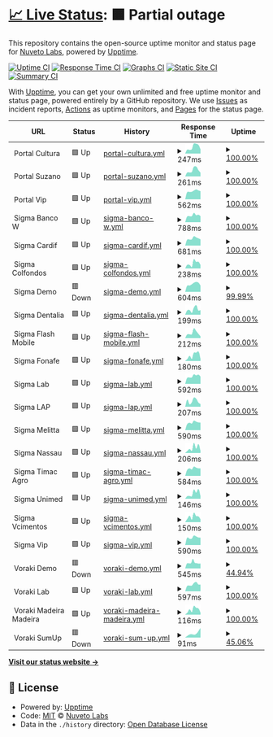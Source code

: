 # [📈 Live Status](https://status.nuvetoapps.com.br): <!--live status--> **🟧 Partial outage**

This repository contains the open-source uptime monitor and status page for [Nuveto Labs](https://status.nuvetoapps.com.br), powered by [Upptime](https://github.com/upptime/upptime).

[![Uptime CI](https://github.com/Nuveto-Labs/upptime/workflows/Uptime%20CI/badge.svg)](https://github.com/Nuveto-Labs/upptime/actions?query=workflow%3A%22Uptime+CI%22)
[![Response Time CI](https://github.com/Nuveto-Labs/upptime/workflows/Response%20Time%20CI/badge.svg)](https://github.com/Nuveto-Labs/upptime/actions?query=workflow%3A%22Response+Time+CI%22)
[![Graphs CI](https://github.com/Nuveto-Labs/upptime/workflows/Graphs%20CI/badge.svg)](https://github.com/Nuveto-Labs/upptime/actions?query=workflow%3A%22Graphs+CI%22)
[![Static Site CI](https://github.com/Nuveto-Labs/upptime/workflows/Static%20Site%20CI/badge.svg)](https://github.com/Nuveto-Labs/upptime/actions?query=workflow%3A%22Static+Site+CI%22)
[![Summary CI](https://github.com/Nuveto-Labs/upptime/workflows/Summary%20CI/badge.svg)](https://github.com/Nuveto-Labs/upptime/actions?query=workflow%3A%22Summary+CI%22)

With [Upptime](https://upptime.js.org), you can get your own unlimited and free uptime monitor and status page, powered entirely by a GitHub repository. We use [Issues](https://github.com/Nuveto-Labs/upptime/issues) as incident reports, [Actions](https://github.com/Nuveto-Labs/upptime/actions) as uptime monitors, and [Pages](https://status.nuvetoapps.com.br) for the status page.

<!--start: status pages-->
<!-- This summary is generated by Upptime (https://github.com/upptime/upptime) -->
<!-- Do not edit this manually, your changes will be overwritten -->
<!-- prettier-ignore -->
| URL | Status | History | Response Time | Uptime |
| --- | ------ | ------- | ------------- | ------ |
| <img alt="" src="https://icons.duckduckgo.com/ip3/null.ico" height="13"> Portal Cultura | 🟩 Up | [portal-cultura.yml](https://github.com/Nuveto-Labs/uptime/commits/HEAD/history/portal-cultura.yml) | <details><summary><img alt="Response time graph" src="./graphs/portal-cultura/response-time-week.png" height="20"> 247ms</summary><br><a href="https://status.nuvetoapps.com.br/history/portal-cultura"><img alt="Response time 199" src="https://img.shields.io/endpoint?url=https%3A%2F%2Fraw.githubusercontent.com%2FNuveto-Labs%2Fuptime%2FHEAD%2Fapi%2Fportal-cultura%2Fresponse-time.json"></a><br><a href="https://status.nuvetoapps.com.br/history/portal-cultura"><img alt="24-hour response time 158" src="https://img.shields.io/endpoint?url=https%3A%2F%2Fraw.githubusercontent.com%2FNuveto-Labs%2Fuptime%2FHEAD%2Fapi%2Fportal-cultura%2Fresponse-time-day.json"></a><br><a href="https://status.nuvetoapps.com.br/history/portal-cultura"><img alt="7-day response time 247" src="https://img.shields.io/endpoint?url=https%3A%2F%2Fraw.githubusercontent.com%2FNuveto-Labs%2Fuptime%2FHEAD%2Fapi%2Fportal-cultura%2Fresponse-time-week.json"></a><br><a href="https://status.nuvetoapps.com.br/history/portal-cultura"><img alt="30-day response time 199" src="https://img.shields.io/endpoint?url=https%3A%2F%2Fraw.githubusercontent.com%2FNuveto-Labs%2Fuptime%2FHEAD%2Fapi%2Fportal-cultura%2Fresponse-time-month.json"></a><br><a href="https://status.nuvetoapps.com.br/history/portal-cultura"><img alt="1-year response time 199" src="https://img.shields.io/endpoint?url=https%3A%2F%2Fraw.githubusercontent.com%2FNuveto-Labs%2Fuptime%2FHEAD%2Fapi%2Fportal-cultura%2Fresponse-time-year.json"></a></details> | <details><summary><a href="https://status.nuvetoapps.com.br/history/portal-cultura">100.00%</a></summary><a href="https://status.nuvetoapps.com.br/history/portal-cultura"><img alt="All-time uptime 100.00%" src="https://img.shields.io/endpoint?url=https%3A%2F%2Fraw.githubusercontent.com%2FNuveto-Labs%2Fuptime%2FHEAD%2Fapi%2Fportal-cultura%2Fuptime.json"></a><br><a href="https://status.nuvetoapps.com.br/history/portal-cultura"><img alt="24-hour uptime 100.00%" src="https://img.shields.io/endpoint?url=https%3A%2F%2Fraw.githubusercontent.com%2FNuveto-Labs%2Fuptime%2FHEAD%2Fapi%2Fportal-cultura%2Fuptime-day.json"></a><br><a href="https://status.nuvetoapps.com.br/history/portal-cultura"><img alt="7-day uptime 100.00%" src="https://img.shields.io/endpoint?url=https%3A%2F%2Fraw.githubusercontent.com%2FNuveto-Labs%2Fuptime%2FHEAD%2Fapi%2Fportal-cultura%2Fuptime-week.json"></a><br><a href="https://status.nuvetoapps.com.br/history/portal-cultura"><img alt="30-day uptime 100.00%" src="https://img.shields.io/endpoint?url=https%3A%2F%2Fraw.githubusercontent.com%2FNuveto-Labs%2Fuptime%2FHEAD%2Fapi%2Fportal-cultura%2Fuptime-month.json"></a><br><a href="https://status.nuvetoapps.com.br/history/portal-cultura"><img alt="1-year uptime 100.00%" src="https://img.shields.io/endpoint?url=https%3A%2F%2Fraw.githubusercontent.com%2FNuveto-Labs%2Fuptime%2FHEAD%2Fapi%2Fportal-cultura%2Fuptime-year.json"></a></details>
| <img alt="" src="https://icons.duckduckgo.com/ip3/null.ico" height="13"> Portal Suzano | 🟩 Up | [portal-suzano.yml](https://github.com/Nuveto-Labs/uptime/commits/HEAD/history/portal-suzano.yml) | <details><summary><img alt="Response time graph" src="./graphs/portal-suzano/response-time-week.png" height="20"> 261ms</summary><br><a href="https://status.nuvetoapps.com.br/history/portal-suzano"><img alt="Response time 237" src="https://img.shields.io/endpoint?url=https%3A%2F%2Fraw.githubusercontent.com%2FNuveto-Labs%2Fuptime%2FHEAD%2Fapi%2Fportal-suzano%2Fresponse-time.json"></a><br><a href="https://status.nuvetoapps.com.br/history/portal-suzano"><img alt="24-hour response time 160" src="https://img.shields.io/endpoint?url=https%3A%2F%2Fraw.githubusercontent.com%2FNuveto-Labs%2Fuptime%2FHEAD%2Fapi%2Fportal-suzano%2Fresponse-time-day.json"></a><br><a href="https://status.nuvetoapps.com.br/history/portal-suzano"><img alt="7-day response time 261" src="https://img.shields.io/endpoint?url=https%3A%2F%2Fraw.githubusercontent.com%2FNuveto-Labs%2Fuptime%2FHEAD%2Fapi%2Fportal-suzano%2Fresponse-time-week.json"></a><br><a href="https://status.nuvetoapps.com.br/history/portal-suzano"><img alt="30-day response time 237" src="https://img.shields.io/endpoint?url=https%3A%2F%2Fraw.githubusercontent.com%2FNuveto-Labs%2Fuptime%2FHEAD%2Fapi%2Fportal-suzano%2Fresponse-time-month.json"></a><br><a href="https://status.nuvetoapps.com.br/history/portal-suzano"><img alt="1-year response time 237" src="https://img.shields.io/endpoint?url=https%3A%2F%2Fraw.githubusercontent.com%2FNuveto-Labs%2Fuptime%2FHEAD%2Fapi%2Fportal-suzano%2Fresponse-time-year.json"></a></details> | <details><summary><a href="https://status.nuvetoapps.com.br/history/portal-suzano">100.00%</a></summary><a href="https://status.nuvetoapps.com.br/history/portal-suzano"><img alt="All-time uptime 100.00%" src="https://img.shields.io/endpoint?url=https%3A%2F%2Fraw.githubusercontent.com%2FNuveto-Labs%2Fuptime%2FHEAD%2Fapi%2Fportal-suzano%2Fuptime.json"></a><br><a href="https://status.nuvetoapps.com.br/history/portal-suzano"><img alt="24-hour uptime 100.00%" src="https://img.shields.io/endpoint?url=https%3A%2F%2Fraw.githubusercontent.com%2FNuveto-Labs%2Fuptime%2FHEAD%2Fapi%2Fportal-suzano%2Fuptime-day.json"></a><br><a href="https://status.nuvetoapps.com.br/history/portal-suzano"><img alt="7-day uptime 100.00%" src="https://img.shields.io/endpoint?url=https%3A%2F%2Fraw.githubusercontent.com%2FNuveto-Labs%2Fuptime%2FHEAD%2Fapi%2Fportal-suzano%2Fuptime-week.json"></a><br><a href="https://status.nuvetoapps.com.br/history/portal-suzano"><img alt="30-day uptime 100.00%" src="https://img.shields.io/endpoint?url=https%3A%2F%2Fraw.githubusercontent.com%2FNuveto-Labs%2Fuptime%2FHEAD%2Fapi%2Fportal-suzano%2Fuptime-month.json"></a><br><a href="https://status.nuvetoapps.com.br/history/portal-suzano"><img alt="1-year uptime 100.00%" src="https://img.shields.io/endpoint?url=https%3A%2F%2Fraw.githubusercontent.com%2FNuveto-Labs%2Fuptime%2FHEAD%2Fapi%2Fportal-suzano%2Fuptime-year.json"></a></details>
| <img alt="" src="https://icons.duckduckgo.com/ip3/null.ico" height="13"> Portal Vip | 🟩 Up | [portal-vip.yml](https://github.com/Nuveto-Labs/uptime/commits/HEAD/history/portal-vip.yml) | <details><summary><img alt="Response time graph" src="./graphs/portal-vip/response-time-week.png" height="20"> 562ms</summary><br><a href="https://status.nuvetoapps.com.br/history/portal-vip"><img alt="Response time 544" src="https://img.shields.io/endpoint?url=https%3A%2F%2Fraw.githubusercontent.com%2FNuveto-Labs%2Fuptime%2FHEAD%2Fapi%2Fportal-vip%2Fresponse-time.json"></a><br><a href="https://status.nuvetoapps.com.br/history/portal-vip"><img alt="24-hour response time 551" src="https://img.shields.io/endpoint?url=https%3A%2F%2Fraw.githubusercontent.com%2FNuveto-Labs%2Fuptime%2FHEAD%2Fapi%2Fportal-vip%2Fresponse-time-day.json"></a><br><a href="https://status.nuvetoapps.com.br/history/portal-vip"><img alt="7-day response time 562" src="https://img.shields.io/endpoint?url=https%3A%2F%2Fraw.githubusercontent.com%2FNuveto-Labs%2Fuptime%2FHEAD%2Fapi%2Fportal-vip%2Fresponse-time-week.json"></a><br><a href="https://status.nuvetoapps.com.br/history/portal-vip"><img alt="30-day response time 544" src="https://img.shields.io/endpoint?url=https%3A%2F%2Fraw.githubusercontent.com%2FNuveto-Labs%2Fuptime%2FHEAD%2Fapi%2Fportal-vip%2Fresponse-time-month.json"></a><br><a href="https://status.nuvetoapps.com.br/history/portal-vip"><img alt="1-year response time 544" src="https://img.shields.io/endpoint?url=https%3A%2F%2Fraw.githubusercontent.com%2FNuveto-Labs%2Fuptime%2FHEAD%2Fapi%2Fportal-vip%2Fresponse-time-year.json"></a></details> | <details><summary><a href="https://status.nuvetoapps.com.br/history/portal-vip">100.00%</a></summary><a href="https://status.nuvetoapps.com.br/history/portal-vip"><img alt="All-time uptime 100.00%" src="https://img.shields.io/endpoint?url=https%3A%2F%2Fraw.githubusercontent.com%2FNuveto-Labs%2Fuptime%2FHEAD%2Fapi%2Fportal-vip%2Fuptime.json"></a><br><a href="https://status.nuvetoapps.com.br/history/portal-vip"><img alt="24-hour uptime 100.00%" src="https://img.shields.io/endpoint?url=https%3A%2F%2Fraw.githubusercontent.com%2FNuveto-Labs%2Fuptime%2FHEAD%2Fapi%2Fportal-vip%2Fuptime-day.json"></a><br><a href="https://status.nuvetoapps.com.br/history/portal-vip"><img alt="7-day uptime 100.00%" src="https://img.shields.io/endpoint?url=https%3A%2F%2Fraw.githubusercontent.com%2FNuveto-Labs%2Fuptime%2FHEAD%2Fapi%2Fportal-vip%2Fuptime-week.json"></a><br><a href="https://status.nuvetoapps.com.br/history/portal-vip"><img alt="30-day uptime 100.00%" src="https://img.shields.io/endpoint?url=https%3A%2F%2Fraw.githubusercontent.com%2FNuveto-Labs%2Fuptime%2FHEAD%2Fapi%2Fportal-vip%2Fuptime-month.json"></a><br><a href="https://status.nuvetoapps.com.br/history/portal-vip"><img alt="1-year uptime 100.00%" src="https://img.shields.io/endpoint?url=https%3A%2F%2Fraw.githubusercontent.com%2FNuveto-Labs%2Fuptime%2FHEAD%2Fapi%2Fportal-vip%2Fuptime-year.json"></a></details>
| <img alt="" src="https://icons.duckduckgo.com/ip3/null.ico" height="13"> Sigma Banco W | 🟩 Up | [sigma-banco-w.yml](https://github.com/Nuveto-Labs/uptime/commits/HEAD/history/sigma-banco-w.yml) | <details><summary><img alt="Response time graph" src="./graphs/sigma-banco-w/response-time-week.png" height="20"> 788ms</summary><br><a href="https://status.nuvetoapps.com.br/history/sigma-banco-w"><img alt="Response time 743" src="https://img.shields.io/endpoint?url=https%3A%2F%2Fraw.githubusercontent.com%2FNuveto-Labs%2Fuptime%2FHEAD%2Fapi%2Fsigma-banco-w%2Fresponse-time.json"></a><br><a href="https://status.nuvetoapps.com.br/history/sigma-banco-w"><img alt="24-hour response time 693" src="https://img.shields.io/endpoint?url=https%3A%2F%2Fraw.githubusercontent.com%2FNuveto-Labs%2Fuptime%2FHEAD%2Fapi%2Fsigma-banco-w%2Fresponse-time-day.json"></a><br><a href="https://status.nuvetoapps.com.br/history/sigma-banco-w"><img alt="7-day response time 788" src="https://img.shields.io/endpoint?url=https%3A%2F%2Fraw.githubusercontent.com%2FNuveto-Labs%2Fuptime%2FHEAD%2Fapi%2Fsigma-banco-w%2Fresponse-time-week.json"></a><br><a href="https://status.nuvetoapps.com.br/history/sigma-banco-w"><img alt="30-day response time 743" src="https://img.shields.io/endpoint?url=https%3A%2F%2Fraw.githubusercontent.com%2FNuveto-Labs%2Fuptime%2FHEAD%2Fapi%2Fsigma-banco-w%2Fresponse-time-month.json"></a><br><a href="https://status.nuvetoapps.com.br/history/sigma-banco-w"><img alt="1-year response time 743" src="https://img.shields.io/endpoint?url=https%3A%2F%2Fraw.githubusercontent.com%2FNuveto-Labs%2Fuptime%2FHEAD%2Fapi%2Fsigma-banco-w%2Fresponse-time-year.json"></a></details> | <details><summary><a href="https://status.nuvetoapps.com.br/history/sigma-banco-w">100.00%</a></summary><a href="https://status.nuvetoapps.com.br/history/sigma-banco-w"><img alt="All-time uptime 100.00%" src="https://img.shields.io/endpoint?url=https%3A%2F%2Fraw.githubusercontent.com%2FNuveto-Labs%2Fuptime%2FHEAD%2Fapi%2Fsigma-banco-w%2Fuptime.json"></a><br><a href="https://status.nuvetoapps.com.br/history/sigma-banco-w"><img alt="24-hour uptime 100.00%" src="https://img.shields.io/endpoint?url=https%3A%2F%2Fraw.githubusercontent.com%2FNuveto-Labs%2Fuptime%2FHEAD%2Fapi%2Fsigma-banco-w%2Fuptime-day.json"></a><br><a href="https://status.nuvetoapps.com.br/history/sigma-banco-w"><img alt="7-day uptime 100.00%" src="https://img.shields.io/endpoint?url=https%3A%2F%2Fraw.githubusercontent.com%2FNuveto-Labs%2Fuptime%2FHEAD%2Fapi%2Fsigma-banco-w%2Fuptime-week.json"></a><br><a href="https://status.nuvetoapps.com.br/history/sigma-banco-w"><img alt="30-day uptime 100.00%" src="https://img.shields.io/endpoint?url=https%3A%2F%2Fraw.githubusercontent.com%2FNuveto-Labs%2Fuptime%2FHEAD%2Fapi%2Fsigma-banco-w%2Fuptime-month.json"></a><br><a href="https://status.nuvetoapps.com.br/history/sigma-banco-w"><img alt="1-year uptime 100.00%" src="https://img.shields.io/endpoint?url=https%3A%2F%2Fraw.githubusercontent.com%2FNuveto-Labs%2Fuptime%2FHEAD%2Fapi%2Fsigma-banco-w%2Fuptime-year.json"></a></details>
| <img alt="" src="https://icons.duckduckgo.com/ip3/null.ico" height="13"> Sigma Cardif | 🟩 Up | [sigma-cardif.yml](https://github.com/Nuveto-Labs/uptime/commits/HEAD/history/sigma-cardif.yml) | <details><summary><img alt="Response time graph" src="./graphs/sigma-cardif/response-time-week.png" height="20"> 681ms</summary><br><a href="https://status.nuvetoapps.com.br/history/sigma-cardif"><img alt="Response time 628" src="https://img.shields.io/endpoint?url=https%3A%2F%2Fraw.githubusercontent.com%2FNuveto-Labs%2Fuptime%2FHEAD%2Fapi%2Fsigma-cardif%2Fresponse-time.json"></a><br><a href="https://status.nuvetoapps.com.br/history/sigma-cardif"><img alt="24-hour response time 594" src="https://img.shields.io/endpoint?url=https%3A%2F%2Fraw.githubusercontent.com%2FNuveto-Labs%2Fuptime%2FHEAD%2Fapi%2Fsigma-cardif%2Fresponse-time-day.json"></a><br><a href="https://status.nuvetoapps.com.br/history/sigma-cardif"><img alt="7-day response time 681" src="https://img.shields.io/endpoint?url=https%3A%2F%2Fraw.githubusercontent.com%2FNuveto-Labs%2Fuptime%2FHEAD%2Fapi%2Fsigma-cardif%2Fresponse-time-week.json"></a><br><a href="https://status.nuvetoapps.com.br/history/sigma-cardif"><img alt="30-day response time 628" src="https://img.shields.io/endpoint?url=https%3A%2F%2Fraw.githubusercontent.com%2FNuveto-Labs%2Fuptime%2FHEAD%2Fapi%2Fsigma-cardif%2Fresponse-time-month.json"></a><br><a href="https://status.nuvetoapps.com.br/history/sigma-cardif"><img alt="1-year response time 628" src="https://img.shields.io/endpoint?url=https%3A%2F%2Fraw.githubusercontent.com%2FNuveto-Labs%2Fuptime%2FHEAD%2Fapi%2Fsigma-cardif%2Fresponse-time-year.json"></a></details> | <details><summary><a href="https://status.nuvetoapps.com.br/history/sigma-cardif">100.00%</a></summary><a href="https://status.nuvetoapps.com.br/history/sigma-cardif"><img alt="All-time uptime 100.00%" src="https://img.shields.io/endpoint?url=https%3A%2F%2Fraw.githubusercontent.com%2FNuveto-Labs%2Fuptime%2FHEAD%2Fapi%2Fsigma-cardif%2Fuptime.json"></a><br><a href="https://status.nuvetoapps.com.br/history/sigma-cardif"><img alt="24-hour uptime 100.00%" src="https://img.shields.io/endpoint?url=https%3A%2F%2Fraw.githubusercontent.com%2FNuveto-Labs%2Fuptime%2FHEAD%2Fapi%2Fsigma-cardif%2Fuptime-day.json"></a><br><a href="https://status.nuvetoapps.com.br/history/sigma-cardif"><img alt="7-day uptime 100.00%" src="https://img.shields.io/endpoint?url=https%3A%2F%2Fraw.githubusercontent.com%2FNuveto-Labs%2Fuptime%2FHEAD%2Fapi%2Fsigma-cardif%2Fuptime-week.json"></a><br><a href="https://status.nuvetoapps.com.br/history/sigma-cardif"><img alt="30-day uptime 100.00%" src="https://img.shields.io/endpoint?url=https%3A%2F%2Fraw.githubusercontent.com%2FNuveto-Labs%2Fuptime%2FHEAD%2Fapi%2Fsigma-cardif%2Fuptime-month.json"></a><br><a href="https://status.nuvetoapps.com.br/history/sigma-cardif"><img alt="1-year uptime 100.00%" src="https://img.shields.io/endpoint?url=https%3A%2F%2Fraw.githubusercontent.com%2FNuveto-Labs%2Fuptime%2FHEAD%2Fapi%2Fsigma-cardif%2Fuptime-year.json"></a></details>
| <img alt="" src="https://icons.duckduckgo.com/ip3/null.ico" height="13"> Sigma Colfondos | 🟩 Up | [sigma-colfondos.yml](https://github.com/Nuveto-Labs/uptime/commits/HEAD/history/sigma-colfondos.yml) | <details><summary><img alt="Response time graph" src="./graphs/sigma-colfondos/response-time-week.png" height="20"> 238ms</summary><br><a href="https://status.nuvetoapps.com.br/history/sigma-colfondos"><img alt="Response time 214" src="https://img.shields.io/endpoint?url=https%3A%2F%2Fraw.githubusercontent.com%2FNuveto-Labs%2Fuptime%2FHEAD%2Fapi%2Fsigma-colfondos%2Fresponse-time.json"></a><br><a href="https://status.nuvetoapps.com.br/history/sigma-colfondos"><img alt="24-hour response time 167" src="https://img.shields.io/endpoint?url=https%3A%2F%2Fraw.githubusercontent.com%2FNuveto-Labs%2Fuptime%2FHEAD%2Fapi%2Fsigma-colfondos%2Fresponse-time-day.json"></a><br><a href="https://status.nuvetoapps.com.br/history/sigma-colfondos"><img alt="7-day response time 238" src="https://img.shields.io/endpoint?url=https%3A%2F%2Fraw.githubusercontent.com%2FNuveto-Labs%2Fuptime%2FHEAD%2Fapi%2Fsigma-colfondos%2Fresponse-time-week.json"></a><br><a href="https://status.nuvetoapps.com.br/history/sigma-colfondos"><img alt="30-day response time 214" src="https://img.shields.io/endpoint?url=https%3A%2F%2Fraw.githubusercontent.com%2FNuveto-Labs%2Fuptime%2FHEAD%2Fapi%2Fsigma-colfondos%2Fresponse-time-month.json"></a><br><a href="https://status.nuvetoapps.com.br/history/sigma-colfondos"><img alt="1-year response time 214" src="https://img.shields.io/endpoint?url=https%3A%2F%2Fraw.githubusercontent.com%2FNuveto-Labs%2Fuptime%2FHEAD%2Fapi%2Fsigma-colfondos%2Fresponse-time-year.json"></a></details> | <details><summary><a href="https://status.nuvetoapps.com.br/history/sigma-colfondos">100.00%</a></summary><a href="https://status.nuvetoapps.com.br/history/sigma-colfondos"><img alt="All-time uptime 100.00%" src="https://img.shields.io/endpoint?url=https%3A%2F%2Fraw.githubusercontent.com%2FNuveto-Labs%2Fuptime%2FHEAD%2Fapi%2Fsigma-colfondos%2Fuptime.json"></a><br><a href="https://status.nuvetoapps.com.br/history/sigma-colfondos"><img alt="24-hour uptime 100.00%" src="https://img.shields.io/endpoint?url=https%3A%2F%2Fraw.githubusercontent.com%2FNuveto-Labs%2Fuptime%2FHEAD%2Fapi%2Fsigma-colfondos%2Fuptime-day.json"></a><br><a href="https://status.nuvetoapps.com.br/history/sigma-colfondos"><img alt="7-day uptime 100.00%" src="https://img.shields.io/endpoint?url=https%3A%2F%2Fraw.githubusercontent.com%2FNuveto-Labs%2Fuptime%2FHEAD%2Fapi%2Fsigma-colfondos%2Fuptime-week.json"></a><br><a href="https://status.nuvetoapps.com.br/history/sigma-colfondos"><img alt="30-day uptime 100.00%" src="https://img.shields.io/endpoint?url=https%3A%2F%2Fraw.githubusercontent.com%2FNuveto-Labs%2Fuptime%2FHEAD%2Fapi%2Fsigma-colfondos%2Fuptime-month.json"></a><br><a href="https://status.nuvetoapps.com.br/history/sigma-colfondos"><img alt="1-year uptime 100.00%" src="https://img.shields.io/endpoint?url=https%3A%2F%2Fraw.githubusercontent.com%2FNuveto-Labs%2Fuptime%2FHEAD%2Fapi%2Fsigma-colfondos%2Fuptime-year.json"></a></details>
| <img alt="" src="https://icons.duckduckgo.com/ip3/null.ico" height="13"> Sigma Demo | 🟥 Down | [sigma-demo.yml](https://github.com/Nuveto-Labs/uptime/commits/HEAD/history/sigma-demo.yml) | <details><summary><img alt="Response time graph" src="./graphs/sigma-demo/response-time-week.png" height="20"> 604ms</summary><br><a href="https://status.nuvetoapps.com.br/history/sigma-demo"><img alt="Response time 643" src="https://img.shields.io/endpoint?url=https%3A%2F%2Fraw.githubusercontent.com%2FNuveto-Labs%2Fuptime%2FHEAD%2Fapi%2Fsigma-demo%2Fresponse-time.json"></a><br><a href="https://status.nuvetoapps.com.br/history/sigma-demo"><img alt="24-hour response time 482" src="https://img.shields.io/endpoint?url=https%3A%2F%2Fraw.githubusercontent.com%2FNuveto-Labs%2Fuptime%2FHEAD%2Fapi%2Fsigma-demo%2Fresponse-time-day.json"></a><br><a href="https://status.nuvetoapps.com.br/history/sigma-demo"><img alt="7-day response time 604" src="https://img.shields.io/endpoint?url=https%3A%2F%2Fraw.githubusercontent.com%2FNuveto-Labs%2Fuptime%2FHEAD%2Fapi%2Fsigma-demo%2Fresponse-time-week.json"></a><br><a href="https://status.nuvetoapps.com.br/history/sigma-demo"><img alt="30-day response time 643" src="https://img.shields.io/endpoint?url=https%3A%2F%2Fraw.githubusercontent.com%2FNuveto-Labs%2Fuptime%2FHEAD%2Fapi%2Fsigma-demo%2Fresponse-time-month.json"></a><br><a href="https://status.nuvetoapps.com.br/history/sigma-demo"><img alt="1-year response time 643" src="https://img.shields.io/endpoint?url=https%3A%2F%2Fraw.githubusercontent.com%2FNuveto-Labs%2Fuptime%2FHEAD%2Fapi%2Fsigma-demo%2Fresponse-time-year.json"></a></details> | <details><summary><a href="https://status.nuvetoapps.com.br/history/sigma-demo">99.99%</a></summary><a href="https://status.nuvetoapps.com.br/history/sigma-demo"><img alt="All-time uptime 100.00%" src="https://img.shields.io/endpoint?url=https%3A%2F%2Fraw.githubusercontent.com%2FNuveto-Labs%2Fuptime%2FHEAD%2Fapi%2Fsigma-demo%2Fuptime.json"></a><br><a href="https://status.nuvetoapps.com.br/history/sigma-demo"><img alt="24-hour uptime 99.92%" src="https://img.shields.io/endpoint?url=https%3A%2F%2Fraw.githubusercontent.com%2FNuveto-Labs%2Fuptime%2FHEAD%2Fapi%2Fsigma-demo%2Fuptime-day.json"></a><br><a href="https://status.nuvetoapps.com.br/history/sigma-demo"><img alt="7-day uptime 99.99%" src="https://img.shields.io/endpoint?url=https%3A%2F%2Fraw.githubusercontent.com%2FNuveto-Labs%2Fuptime%2FHEAD%2Fapi%2Fsigma-demo%2Fuptime-week.json"></a><br><a href="https://status.nuvetoapps.com.br/history/sigma-demo"><img alt="30-day uptime 100.00%" src="https://img.shields.io/endpoint?url=https%3A%2F%2Fraw.githubusercontent.com%2FNuveto-Labs%2Fuptime%2FHEAD%2Fapi%2Fsigma-demo%2Fuptime-month.json"></a><br><a href="https://status.nuvetoapps.com.br/history/sigma-demo"><img alt="1-year uptime 100.00%" src="https://img.shields.io/endpoint?url=https%3A%2F%2Fraw.githubusercontent.com%2FNuveto-Labs%2Fuptime%2FHEAD%2Fapi%2Fsigma-demo%2Fuptime-year.json"></a></details>
| <img alt="" src="https://icons.duckduckgo.com/ip3/null.ico" height="13"> Sigma Dentalia | 🟩 Up | [sigma-dentalia.yml](https://github.com/Nuveto-Labs/uptime/commits/HEAD/history/sigma-dentalia.yml) | <details><summary><img alt="Response time graph" src="./graphs/sigma-dentalia/response-time-week.png" height="20"> 199ms</summary><br><a href="https://status.nuvetoapps.com.br/history/sigma-dentalia"><img alt="Response time 184" src="https://img.shields.io/endpoint?url=https%3A%2F%2Fraw.githubusercontent.com%2FNuveto-Labs%2Fuptime%2FHEAD%2Fapi%2Fsigma-dentalia%2Fresponse-time.json"></a><br><a href="https://status.nuvetoapps.com.br/history/sigma-dentalia"><img alt="24-hour response time 174" src="https://img.shields.io/endpoint?url=https%3A%2F%2Fraw.githubusercontent.com%2FNuveto-Labs%2Fuptime%2FHEAD%2Fapi%2Fsigma-dentalia%2Fresponse-time-day.json"></a><br><a href="https://status.nuvetoapps.com.br/history/sigma-dentalia"><img alt="7-day response time 199" src="https://img.shields.io/endpoint?url=https%3A%2F%2Fraw.githubusercontent.com%2FNuveto-Labs%2Fuptime%2FHEAD%2Fapi%2Fsigma-dentalia%2Fresponse-time-week.json"></a><br><a href="https://status.nuvetoapps.com.br/history/sigma-dentalia"><img alt="30-day response time 184" src="https://img.shields.io/endpoint?url=https%3A%2F%2Fraw.githubusercontent.com%2FNuveto-Labs%2Fuptime%2FHEAD%2Fapi%2Fsigma-dentalia%2Fresponse-time-month.json"></a><br><a href="https://status.nuvetoapps.com.br/history/sigma-dentalia"><img alt="1-year response time 184" src="https://img.shields.io/endpoint?url=https%3A%2F%2Fraw.githubusercontent.com%2FNuveto-Labs%2Fuptime%2FHEAD%2Fapi%2Fsigma-dentalia%2Fresponse-time-year.json"></a></details> | <details><summary><a href="https://status.nuvetoapps.com.br/history/sigma-dentalia">100.00%</a></summary><a href="https://status.nuvetoapps.com.br/history/sigma-dentalia"><img alt="All-time uptime 100.00%" src="https://img.shields.io/endpoint?url=https%3A%2F%2Fraw.githubusercontent.com%2FNuveto-Labs%2Fuptime%2FHEAD%2Fapi%2Fsigma-dentalia%2Fuptime.json"></a><br><a href="https://status.nuvetoapps.com.br/history/sigma-dentalia"><img alt="24-hour uptime 100.00%" src="https://img.shields.io/endpoint?url=https%3A%2F%2Fraw.githubusercontent.com%2FNuveto-Labs%2Fuptime%2FHEAD%2Fapi%2Fsigma-dentalia%2Fuptime-day.json"></a><br><a href="https://status.nuvetoapps.com.br/history/sigma-dentalia"><img alt="7-day uptime 100.00%" src="https://img.shields.io/endpoint?url=https%3A%2F%2Fraw.githubusercontent.com%2FNuveto-Labs%2Fuptime%2FHEAD%2Fapi%2Fsigma-dentalia%2Fuptime-week.json"></a><br><a href="https://status.nuvetoapps.com.br/history/sigma-dentalia"><img alt="30-day uptime 100.00%" src="https://img.shields.io/endpoint?url=https%3A%2F%2Fraw.githubusercontent.com%2FNuveto-Labs%2Fuptime%2FHEAD%2Fapi%2Fsigma-dentalia%2Fuptime-month.json"></a><br><a href="https://status.nuvetoapps.com.br/history/sigma-dentalia"><img alt="1-year uptime 100.00%" src="https://img.shields.io/endpoint?url=https%3A%2F%2Fraw.githubusercontent.com%2FNuveto-Labs%2Fuptime%2FHEAD%2Fapi%2Fsigma-dentalia%2Fuptime-year.json"></a></details>
| <img alt="" src="https://icons.duckduckgo.com/ip3/null.ico" height="13"> Sigma Flash Mobile | 🟩 Up | [sigma-flash-mobile.yml](https://github.com/Nuveto-Labs/uptime/commits/HEAD/history/sigma-flash-mobile.yml) | <details><summary><img alt="Response time graph" src="./graphs/sigma-flash-mobile/response-time-week.png" height="20"> 212ms</summary><br><a href="https://status.nuvetoapps.com.br/history/sigma-flash-mobile"><img alt="Response time 158" src="https://img.shields.io/endpoint?url=https%3A%2F%2Fraw.githubusercontent.com%2FNuveto-Labs%2Fuptime%2FHEAD%2Fapi%2Fsigma-flash-mobile%2Fresponse-time.json"></a><br><a href="https://status.nuvetoapps.com.br/history/sigma-flash-mobile"><img alt="24-hour response time 73" src="https://img.shields.io/endpoint?url=https%3A%2F%2Fraw.githubusercontent.com%2FNuveto-Labs%2Fuptime%2FHEAD%2Fapi%2Fsigma-flash-mobile%2Fresponse-time-day.json"></a><br><a href="https://status.nuvetoapps.com.br/history/sigma-flash-mobile"><img alt="7-day response time 212" src="https://img.shields.io/endpoint?url=https%3A%2F%2Fraw.githubusercontent.com%2FNuveto-Labs%2Fuptime%2FHEAD%2Fapi%2Fsigma-flash-mobile%2Fresponse-time-week.json"></a><br><a href="https://status.nuvetoapps.com.br/history/sigma-flash-mobile"><img alt="30-day response time 158" src="https://img.shields.io/endpoint?url=https%3A%2F%2Fraw.githubusercontent.com%2FNuveto-Labs%2Fuptime%2FHEAD%2Fapi%2Fsigma-flash-mobile%2Fresponse-time-month.json"></a><br><a href="https://status.nuvetoapps.com.br/history/sigma-flash-mobile"><img alt="1-year response time 158" src="https://img.shields.io/endpoint?url=https%3A%2F%2Fraw.githubusercontent.com%2FNuveto-Labs%2Fuptime%2FHEAD%2Fapi%2Fsigma-flash-mobile%2Fresponse-time-year.json"></a></details> | <details><summary><a href="https://status.nuvetoapps.com.br/history/sigma-flash-mobile">100.00%</a></summary><a href="https://status.nuvetoapps.com.br/history/sigma-flash-mobile"><img alt="All-time uptime 100.00%" src="https://img.shields.io/endpoint?url=https%3A%2F%2Fraw.githubusercontent.com%2FNuveto-Labs%2Fuptime%2FHEAD%2Fapi%2Fsigma-flash-mobile%2Fuptime.json"></a><br><a href="https://status.nuvetoapps.com.br/history/sigma-flash-mobile"><img alt="24-hour uptime 100.00%" src="https://img.shields.io/endpoint?url=https%3A%2F%2Fraw.githubusercontent.com%2FNuveto-Labs%2Fuptime%2FHEAD%2Fapi%2Fsigma-flash-mobile%2Fuptime-day.json"></a><br><a href="https://status.nuvetoapps.com.br/history/sigma-flash-mobile"><img alt="7-day uptime 100.00%" src="https://img.shields.io/endpoint?url=https%3A%2F%2Fraw.githubusercontent.com%2FNuveto-Labs%2Fuptime%2FHEAD%2Fapi%2Fsigma-flash-mobile%2Fuptime-week.json"></a><br><a href="https://status.nuvetoapps.com.br/history/sigma-flash-mobile"><img alt="30-day uptime 100.00%" src="https://img.shields.io/endpoint?url=https%3A%2F%2Fraw.githubusercontent.com%2FNuveto-Labs%2Fuptime%2FHEAD%2Fapi%2Fsigma-flash-mobile%2Fuptime-month.json"></a><br><a href="https://status.nuvetoapps.com.br/history/sigma-flash-mobile"><img alt="1-year uptime 100.00%" src="https://img.shields.io/endpoint?url=https%3A%2F%2Fraw.githubusercontent.com%2FNuveto-Labs%2Fuptime%2FHEAD%2Fapi%2Fsigma-flash-mobile%2Fuptime-year.json"></a></details>
| <img alt="" src="https://icons.duckduckgo.com/ip3/null.ico" height="13"> Sigma Fonafe | 🟩 Up | [sigma-fonafe.yml](https://github.com/Nuveto-Labs/uptime/commits/HEAD/history/sigma-fonafe.yml) | <details><summary><img alt="Response time graph" src="./graphs/sigma-fonafe/response-time-week.png" height="20"> 180ms</summary><br><a href="https://status.nuvetoapps.com.br/history/sigma-fonafe"><img alt="Response time 170" src="https://img.shields.io/endpoint?url=https%3A%2F%2Fraw.githubusercontent.com%2FNuveto-Labs%2Fuptime%2FHEAD%2Fapi%2Fsigma-fonafe%2Fresponse-time.json"></a><br><a href="https://status.nuvetoapps.com.br/history/sigma-fonafe"><img alt="24-hour response time 64" src="https://img.shields.io/endpoint?url=https%3A%2F%2Fraw.githubusercontent.com%2FNuveto-Labs%2Fuptime%2FHEAD%2Fapi%2Fsigma-fonafe%2Fresponse-time-day.json"></a><br><a href="https://status.nuvetoapps.com.br/history/sigma-fonafe"><img alt="7-day response time 180" src="https://img.shields.io/endpoint?url=https%3A%2F%2Fraw.githubusercontent.com%2FNuveto-Labs%2Fuptime%2FHEAD%2Fapi%2Fsigma-fonafe%2Fresponse-time-week.json"></a><br><a href="https://status.nuvetoapps.com.br/history/sigma-fonafe"><img alt="30-day response time 170" src="https://img.shields.io/endpoint?url=https%3A%2F%2Fraw.githubusercontent.com%2FNuveto-Labs%2Fuptime%2FHEAD%2Fapi%2Fsigma-fonafe%2Fresponse-time-month.json"></a><br><a href="https://status.nuvetoapps.com.br/history/sigma-fonafe"><img alt="1-year response time 170" src="https://img.shields.io/endpoint?url=https%3A%2F%2Fraw.githubusercontent.com%2FNuveto-Labs%2Fuptime%2FHEAD%2Fapi%2Fsigma-fonafe%2Fresponse-time-year.json"></a></details> | <details><summary><a href="https://status.nuvetoapps.com.br/history/sigma-fonafe">100.00%</a></summary><a href="https://status.nuvetoapps.com.br/history/sigma-fonafe"><img alt="All-time uptime 100.00%" src="https://img.shields.io/endpoint?url=https%3A%2F%2Fraw.githubusercontent.com%2FNuveto-Labs%2Fuptime%2FHEAD%2Fapi%2Fsigma-fonafe%2Fuptime.json"></a><br><a href="https://status.nuvetoapps.com.br/history/sigma-fonafe"><img alt="24-hour uptime 100.00%" src="https://img.shields.io/endpoint?url=https%3A%2F%2Fraw.githubusercontent.com%2FNuveto-Labs%2Fuptime%2FHEAD%2Fapi%2Fsigma-fonafe%2Fuptime-day.json"></a><br><a href="https://status.nuvetoapps.com.br/history/sigma-fonafe"><img alt="7-day uptime 100.00%" src="https://img.shields.io/endpoint?url=https%3A%2F%2Fraw.githubusercontent.com%2FNuveto-Labs%2Fuptime%2FHEAD%2Fapi%2Fsigma-fonafe%2Fuptime-week.json"></a><br><a href="https://status.nuvetoapps.com.br/history/sigma-fonafe"><img alt="30-day uptime 100.00%" src="https://img.shields.io/endpoint?url=https%3A%2F%2Fraw.githubusercontent.com%2FNuveto-Labs%2Fuptime%2FHEAD%2Fapi%2Fsigma-fonafe%2Fuptime-month.json"></a><br><a href="https://status.nuvetoapps.com.br/history/sigma-fonafe"><img alt="1-year uptime 100.00%" src="https://img.shields.io/endpoint?url=https%3A%2F%2Fraw.githubusercontent.com%2FNuveto-Labs%2Fuptime%2FHEAD%2Fapi%2Fsigma-fonafe%2Fuptime-year.json"></a></details>
| <img alt="" src="https://icons.duckduckgo.com/ip3/null.ico" height="13"> Sigma Lab | 🟩 Up | [sigma-lab.yml](https://github.com/Nuveto-Labs/uptime/commits/HEAD/history/sigma-lab.yml) | <details><summary><img alt="Response time graph" src="./graphs/sigma-lab/response-time-week.png" height="20"> 592ms</summary><br><a href="https://status.nuvetoapps.com.br/history/sigma-lab"><img alt="Response time 624" src="https://img.shields.io/endpoint?url=https%3A%2F%2Fraw.githubusercontent.com%2FNuveto-Labs%2Fuptime%2FHEAD%2Fapi%2Fsigma-lab%2Fresponse-time.json"></a><br><a href="https://status.nuvetoapps.com.br/history/sigma-lab"><img alt="24-hour response time 567" src="https://img.shields.io/endpoint?url=https%3A%2F%2Fraw.githubusercontent.com%2FNuveto-Labs%2Fuptime%2FHEAD%2Fapi%2Fsigma-lab%2Fresponse-time-day.json"></a><br><a href="https://status.nuvetoapps.com.br/history/sigma-lab"><img alt="7-day response time 592" src="https://img.shields.io/endpoint?url=https%3A%2F%2Fraw.githubusercontent.com%2FNuveto-Labs%2Fuptime%2FHEAD%2Fapi%2Fsigma-lab%2Fresponse-time-week.json"></a><br><a href="https://status.nuvetoapps.com.br/history/sigma-lab"><img alt="30-day response time 624" src="https://img.shields.io/endpoint?url=https%3A%2F%2Fraw.githubusercontent.com%2FNuveto-Labs%2Fuptime%2FHEAD%2Fapi%2Fsigma-lab%2Fresponse-time-month.json"></a><br><a href="https://status.nuvetoapps.com.br/history/sigma-lab"><img alt="1-year response time 624" src="https://img.shields.io/endpoint?url=https%3A%2F%2Fraw.githubusercontent.com%2FNuveto-Labs%2Fuptime%2FHEAD%2Fapi%2Fsigma-lab%2Fresponse-time-year.json"></a></details> | <details><summary><a href="https://status.nuvetoapps.com.br/history/sigma-lab">100.00%</a></summary><a href="https://status.nuvetoapps.com.br/history/sigma-lab"><img alt="All-time uptime 100.00%" src="https://img.shields.io/endpoint?url=https%3A%2F%2Fraw.githubusercontent.com%2FNuveto-Labs%2Fuptime%2FHEAD%2Fapi%2Fsigma-lab%2Fuptime.json"></a><br><a href="https://status.nuvetoapps.com.br/history/sigma-lab"><img alt="24-hour uptime 100.00%" src="https://img.shields.io/endpoint?url=https%3A%2F%2Fraw.githubusercontent.com%2FNuveto-Labs%2Fuptime%2FHEAD%2Fapi%2Fsigma-lab%2Fuptime-day.json"></a><br><a href="https://status.nuvetoapps.com.br/history/sigma-lab"><img alt="7-day uptime 100.00%" src="https://img.shields.io/endpoint?url=https%3A%2F%2Fraw.githubusercontent.com%2FNuveto-Labs%2Fuptime%2FHEAD%2Fapi%2Fsigma-lab%2Fuptime-week.json"></a><br><a href="https://status.nuvetoapps.com.br/history/sigma-lab"><img alt="30-day uptime 100.00%" src="https://img.shields.io/endpoint?url=https%3A%2F%2Fraw.githubusercontent.com%2FNuveto-Labs%2Fuptime%2FHEAD%2Fapi%2Fsigma-lab%2Fuptime-month.json"></a><br><a href="https://status.nuvetoapps.com.br/history/sigma-lab"><img alt="1-year uptime 100.00%" src="https://img.shields.io/endpoint?url=https%3A%2F%2Fraw.githubusercontent.com%2FNuveto-Labs%2Fuptime%2FHEAD%2Fapi%2Fsigma-lab%2Fuptime-year.json"></a></details>
| <img alt="" src="https://icons.duckduckgo.com/ip3/null.ico" height="13"> Sigma LAP | 🟩 Up | [sigma-lap.yml](https://github.com/Nuveto-Labs/uptime/commits/HEAD/history/sigma-lap.yml) | <details><summary><img alt="Response time graph" src="./graphs/sigma-lap/response-time-week.png" height="20"> 207ms</summary><br><a href="https://status.nuvetoapps.com.br/history/sigma-lap"><img alt="Response time 188" src="https://img.shields.io/endpoint?url=https%3A%2F%2Fraw.githubusercontent.com%2FNuveto-Labs%2Fuptime%2FHEAD%2Fapi%2Fsigma-lap%2Fresponse-time.json"></a><br><a href="https://status.nuvetoapps.com.br/history/sigma-lap"><img alt="24-hour response time 98" src="https://img.shields.io/endpoint?url=https%3A%2F%2Fraw.githubusercontent.com%2FNuveto-Labs%2Fuptime%2FHEAD%2Fapi%2Fsigma-lap%2Fresponse-time-day.json"></a><br><a href="https://status.nuvetoapps.com.br/history/sigma-lap"><img alt="7-day response time 207" src="https://img.shields.io/endpoint?url=https%3A%2F%2Fraw.githubusercontent.com%2FNuveto-Labs%2Fuptime%2FHEAD%2Fapi%2Fsigma-lap%2Fresponse-time-week.json"></a><br><a href="https://status.nuvetoapps.com.br/history/sigma-lap"><img alt="30-day response time 188" src="https://img.shields.io/endpoint?url=https%3A%2F%2Fraw.githubusercontent.com%2FNuveto-Labs%2Fuptime%2FHEAD%2Fapi%2Fsigma-lap%2Fresponse-time-month.json"></a><br><a href="https://status.nuvetoapps.com.br/history/sigma-lap"><img alt="1-year response time 188" src="https://img.shields.io/endpoint?url=https%3A%2F%2Fraw.githubusercontent.com%2FNuveto-Labs%2Fuptime%2FHEAD%2Fapi%2Fsigma-lap%2Fresponse-time-year.json"></a></details> | <details><summary><a href="https://status.nuvetoapps.com.br/history/sigma-lap">100.00%</a></summary><a href="https://status.nuvetoapps.com.br/history/sigma-lap"><img alt="All-time uptime 100.00%" src="https://img.shields.io/endpoint?url=https%3A%2F%2Fraw.githubusercontent.com%2FNuveto-Labs%2Fuptime%2FHEAD%2Fapi%2Fsigma-lap%2Fuptime.json"></a><br><a href="https://status.nuvetoapps.com.br/history/sigma-lap"><img alt="24-hour uptime 100.00%" src="https://img.shields.io/endpoint?url=https%3A%2F%2Fraw.githubusercontent.com%2FNuveto-Labs%2Fuptime%2FHEAD%2Fapi%2Fsigma-lap%2Fuptime-day.json"></a><br><a href="https://status.nuvetoapps.com.br/history/sigma-lap"><img alt="7-day uptime 100.00%" src="https://img.shields.io/endpoint?url=https%3A%2F%2Fraw.githubusercontent.com%2FNuveto-Labs%2Fuptime%2FHEAD%2Fapi%2Fsigma-lap%2Fuptime-week.json"></a><br><a href="https://status.nuvetoapps.com.br/history/sigma-lap"><img alt="30-day uptime 100.00%" src="https://img.shields.io/endpoint?url=https%3A%2F%2Fraw.githubusercontent.com%2FNuveto-Labs%2Fuptime%2FHEAD%2Fapi%2Fsigma-lap%2Fuptime-month.json"></a><br><a href="https://status.nuvetoapps.com.br/history/sigma-lap"><img alt="1-year uptime 100.00%" src="https://img.shields.io/endpoint?url=https%3A%2F%2Fraw.githubusercontent.com%2FNuveto-Labs%2Fuptime%2FHEAD%2Fapi%2Fsigma-lap%2Fuptime-year.json"></a></details>
| <img alt="" src="https://icons.duckduckgo.com/ip3/null.ico" height="13"> Sigma Melitta | 🟩 Up | [sigma-melitta.yml](https://github.com/Nuveto-Labs/uptime/commits/HEAD/history/sigma-melitta.yml) | <details><summary><img alt="Response time graph" src="./graphs/sigma-melitta/response-time-week.png" height="20"> 590ms</summary><br><a href="https://status.nuvetoapps.com.br/history/sigma-melitta"><img alt="Response time 555" src="https://img.shields.io/endpoint?url=https%3A%2F%2Fraw.githubusercontent.com%2FNuveto-Labs%2Fuptime%2FHEAD%2Fapi%2Fsigma-melitta%2Fresponse-time.json"></a><br><a href="https://status.nuvetoapps.com.br/history/sigma-melitta"><img alt="24-hour response time 583" src="https://img.shields.io/endpoint?url=https%3A%2F%2Fraw.githubusercontent.com%2FNuveto-Labs%2Fuptime%2FHEAD%2Fapi%2Fsigma-melitta%2Fresponse-time-day.json"></a><br><a href="https://status.nuvetoapps.com.br/history/sigma-melitta"><img alt="7-day response time 590" src="https://img.shields.io/endpoint?url=https%3A%2F%2Fraw.githubusercontent.com%2FNuveto-Labs%2Fuptime%2FHEAD%2Fapi%2Fsigma-melitta%2Fresponse-time-week.json"></a><br><a href="https://status.nuvetoapps.com.br/history/sigma-melitta"><img alt="30-day response time 555" src="https://img.shields.io/endpoint?url=https%3A%2F%2Fraw.githubusercontent.com%2FNuveto-Labs%2Fuptime%2FHEAD%2Fapi%2Fsigma-melitta%2Fresponse-time-month.json"></a><br><a href="https://status.nuvetoapps.com.br/history/sigma-melitta"><img alt="1-year response time 555" src="https://img.shields.io/endpoint?url=https%3A%2F%2Fraw.githubusercontent.com%2FNuveto-Labs%2Fuptime%2FHEAD%2Fapi%2Fsigma-melitta%2Fresponse-time-year.json"></a></details> | <details><summary><a href="https://status.nuvetoapps.com.br/history/sigma-melitta">100.00%</a></summary><a href="https://status.nuvetoapps.com.br/history/sigma-melitta"><img alt="All-time uptime 100.00%" src="https://img.shields.io/endpoint?url=https%3A%2F%2Fraw.githubusercontent.com%2FNuveto-Labs%2Fuptime%2FHEAD%2Fapi%2Fsigma-melitta%2Fuptime.json"></a><br><a href="https://status.nuvetoapps.com.br/history/sigma-melitta"><img alt="24-hour uptime 100.00%" src="https://img.shields.io/endpoint?url=https%3A%2F%2Fraw.githubusercontent.com%2FNuveto-Labs%2Fuptime%2FHEAD%2Fapi%2Fsigma-melitta%2Fuptime-day.json"></a><br><a href="https://status.nuvetoapps.com.br/history/sigma-melitta"><img alt="7-day uptime 100.00%" src="https://img.shields.io/endpoint?url=https%3A%2F%2Fraw.githubusercontent.com%2FNuveto-Labs%2Fuptime%2FHEAD%2Fapi%2Fsigma-melitta%2Fuptime-week.json"></a><br><a href="https://status.nuvetoapps.com.br/history/sigma-melitta"><img alt="30-day uptime 100.00%" src="https://img.shields.io/endpoint?url=https%3A%2F%2Fraw.githubusercontent.com%2FNuveto-Labs%2Fuptime%2FHEAD%2Fapi%2Fsigma-melitta%2Fuptime-month.json"></a><br><a href="https://status.nuvetoapps.com.br/history/sigma-melitta"><img alt="1-year uptime 100.00%" src="https://img.shields.io/endpoint?url=https%3A%2F%2Fraw.githubusercontent.com%2FNuveto-Labs%2Fuptime%2FHEAD%2Fapi%2Fsigma-melitta%2Fuptime-year.json"></a></details>
| <img alt="" src="https://icons.duckduckgo.com/ip3/null.ico" height="13"> Sigma Nassau | 🟩 Up | [sigma-nassau.yml](https://github.com/Nuveto-Labs/uptime/commits/HEAD/history/sigma-nassau.yml) | <details><summary><img alt="Response time graph" src="./graphs/sigma-nassau/response-time-week.png" height="20"> 206ms</summary><br><a href="https://status.nuvetoapps.com.br/history/sigma-nassau"><img alt="Response time 154" src="https://img.shields.io/endpoint?url=https%3A%2F%2Fraw.githubusercontent.com%2FNuveto-Labs%2Fuptime%2FHEAD%2Fapi%2Fsigma-nassau%2Fresponse-time.json"></a><br><a href="https://status.nuvetoapps.com.br/history/sigma-nassau"><img alt="24-hour response time 88" src="https://img.shields.io/endpoint?url=https%3A%2F%2Fraw.githubusercontent.com%2FNuveto-Labs%2Fuptime%2FHEAD%2Fapi%2Fsigma-nassau%2Fresponse-time-day.json"></a><br><a href="https://status.nuvetoapps.com.br/history/sigma-nassau"><img alt="7-day response time 206" src="https://img.shields.io/endpoint?url=https%3A%2F%2Fraw.githubusercontent.com%2FNuveto-Labs%2Fuptime%2FHEAD%2Fapi%2Fsigma-nassau%2Fresponse-time-week.json"></a><br><a href="https://status.nuvetoapps.com.br/history/sigma-nassau"><img alt="30-day response time 154" src="https://img.shields.io/endpoint?url=https%3A%2F%2Fraw.githubusercontent.com%2FNuveto-Labs%2Fuptime%2FHEAD%2Fapi%2Fsigma-nassau%2Fresponse-time-month.json"></a><br><a href="https://status.nuvetoapps.com.br/history/sigma-nassau"><img alt="1-year response time 154" src="https://img.shields.io/endpoint?url=https%3A%2F%2Fraw.githubusercontent.com%2FNuveto-Labs%2Fuptime%2FHEAD%2Fapi%2Fsigma-nassau%2Fresponse-time-year.json"></a></details> | <details><summary><a href="https://status.nuvetoapps.com.br/history/sigma-nassau">100.00%</a></summary><a href="https://status.nuvetoapps.com.br/history/sigma-nassau"><img alt="All-time uptime 100.00%" src="https://img.shields.io/endpoint?url=https%3A%2F%2Fraw.githubusercontent.com%2FNuveto-Labs%2Fuptime%2FHEAD%2Fapi%2Fsigma-nassau%2Fuptime.json"></a><br><a href="https://status.nuvetoapps.com.br/history/sigma-nassau"><img alt="24-hour uptime 100.00%" src="https://img.shields.io/endpoint?url=https%3A%2F%2Fraw.githubusercontent.com%2FNuveto-Labs%2Fuptime%2FHEAD%2Fapi%2Fsigma-nassau%2Fuptime-day.json"></a><br><a href="https://status.nuvetoapps.com.br/history/sigma-nassau"><img alt="7-day uptime 100.00%" src="https://img.shields.io/endpoint?url=https%3A%2F%2Fraw.githubusercontent.com%2FNuveto-Labs%2Fuptime%2FHEAD%2Fapi%2Fsigma-nassau%2Fuptime-week.json"></a><br><a href="https://status.nuvetoapps.com.br/history/sigma-nassau"><img alt="30-day uptime 100.00%" src="https://img.shields.io/endpoint?url=https%3A%2F%2Fraw.githubusercontent.com%2FNuveto-Labs%2Fuptime%2FHEAD%2Fapi%2Fsigma-nassau%2Fuptime-month.json"></a><br><a href="https://status.nuvetoapps.com.br/history/sigma-nassau"><img alt="1-year uptime 100.00%" src="https://img.shields.io/endpoint?url=https%3A%2F%2Fraw.githubusercontent.com%2FNuveto-Labs%2Fuptime%2FHEAD%2Fapi%2Fsigma-nassau%2Fuptime-year.json"></a></details>
| <img alt="" src="https://icons.duckduckgo.com/ip3/null.ico" height="13"> Sigma Timac Agro | 🟩 Up | [sigma-timac-agro.yml](https://github.com/Nuveto-Labs/uptime/commits/HEAD/history/sigma-timac-agro.yml) | <details><summary><img alt="Response time graph" src="./graphs/sigma-timac-agro/response-time-week.png" height="20"> 584ms</summary><br><a href="https://status.nuvetoapps.com.br/history/sigma-timac-agro"><img alt="Response time 560" src="https://img.shields.io/endpoint?url=https%3A%2F%2Fraw.githubusercontent.com%2FNuveto-Labs%2Fuptime%2FHEAD%2Fapi%2Fsigma-timac-agro%2Fresponse-time.json"></a><br><a href="https://status.nuvetoapps.com.br/history/sigma-timac-agro"><img alt="24-hour response time 583" src="https://img.shields.io/endpoint?url=https%3A%2F%2Fraw.githubusercontent.com%2FNuveto-Labs%2Fuptime%2FHEAD%2Fapi%2Fsigma-timac-agro%2Fresponse-time-day.json"></a><br><a href="https://status.nuvetoapps.com.br/history/sigma-timac-agro"><img alt="7-day response time 584" src="https://img.shields.io/endpoint?url=https%3A%2F%2Fraw.githubusercontent.com%2FNuveto-Labs%2Fuptime%2FHEAD%2Fapi%2Fsigma-timac-agro%2Fresponse-time-week.json"></a><br><a href="https://status.nuvetoapps.com.br/history/sigma-timac-agro"><img alt="30-day response time 560" src="https://img.shields.io/endpoint?url=https%3A%2F%2Fraw.githubusercontent.com%2FNuveto-Labs%2Fuptime%2FHEAD%2Fapi%2Fsigma-timac-agro%2Fresponse-time-month.json"></a><br><a href="https://status.nuvetoapps.com.br/history/sigma-timac-agro"><img alt="1-year response time 560" src="https://img.shields.io/endpoint?url=https%3A%2F%2Fraw.githubusercontent.com%2FNuveto-Labs%2Fuptime%2FHEAD%2Fapi%2Fsigma-timac-agro%2Fresponse-time-year.json"></a></details> | <details><summary><a href="https://status.nuvetoapps.com.br/history/sigma-timac-agro">100.00%</a></summary><a href="https://status.nuvetoapps.com.br/history/sigma-timac-agro"><img alt="All-time uptime 100.00%" src="https://img.shields.io/endpoint?url=https%3A%2F%2Fraw.githubusercontent.com%2FNuveto-Labs%2Fuptime%2FHEAD%2Fapi%2Fsigma-timac-agro%2Fuptime.json"></a><br><a href="https://status.nuvetoapps.com.br/history/sigma-timac-agro"><img alt="24-hour uptime 100.00%" src="https://img.shields.io/endpoint?url=https%3A%2F%2Fraw.githubusercontent.com%2FNuveto-Labs%2Fuptime%2FHEAD%2Fapi%2Fsigma-timac-agro%2Fuptime-day.json"></a><br><a href="https://status.nuvetoapps.com.br/history/sigma-timac-agro"><img alt="7-day uptime 100.00%" src="https://img.shields.io/endpoint?url=https%3A%2F%2Fraw.githubusercontent.com%2FNuveto-Labs%2Fuptime%2FHEAD%2Fapi%2Fsigma-timac-agro%2Fuptime-week.json"></a><br><a href="https://status.nuvetoapps.com.br/history/sigma-timac-agro"><img alt="30-day uptime 100.00%" src="https://img.shields.io/endpoint?url=https%3A%2F%2Fraw.githubusercontent.com%2FNuveto-Labs%2Fuptime%2FHEAD%2Fapi%2Fsigma-timac-agro%2Fuptime-month.json"></a><br><a href="https://status.nuvetoapps.com.br/history/sigma-timac-agro"><img alt="1-year uptime 100.00%" src="https://img.shields.io/endpoint?url=https%3A%2F%2Fraw.githubusercontent.com%2FNuveto-Labs%2Fuptime%2FHEAD%2Fapi%2Fsigma-timac-agro%2Fuptime-year.json"></a></details>
| <img alt="" src="https://icons.duckduckgo.com/ip3/null.ico" height="13"> Sigma Unimed | 🟩 Up | [sigma-unimed.yml](https://github.com/Nuveto-Labs/uptime/commits/HEAD/history/sigma-unimed.yml) | <details><summary><img alt="Response time graph" src="./graphs/sigma-unimed/response-time-week.png" height="20"> 146ms</summary><br><a href="https://status.nuvetoapps.com.br/history/sigma-unimed"><img alt="Response time 134" src="https://img.shields.io/endpoint?url=https%3A%2F%2Fraw.githubusercontent.com%2FNuveto-Labs%2Fuptime%2FHEAD%2Fapi%2Fsigma-unimed%2Fresponse-time.json"></a><br><a href="https://status.nuvetoapps.com.br/history/sigma-unimed"><img alt="24-hour response time 74" src="https://img.shields.io/endpoint?url=https%3A%2F%2Fraw.githubusercontent.com%2FNuveto-Labs%2Fuptime%2FHEAD%2Fapi%2Fsigma-unimed%2Fresponse-time-day.json"></a><br><a href="https://status.nuvetoapps.com.br/history/sigma-unimed"><img alt="7-day response time 146" src="https://img.shields.io/endpoint?url=https%3A%2F%2Fraw.githubusercontent.com%2FNuveto-Labs%2Fuptime%2FHEAD%2Fapi%2Fsigma-unimed%2Fresponse-time-week.json"></a><br><a href="https://status.nuvetoapps.com.br/history/sigma-unimed"><img alt="30-day response time 134" src="https://img.shields.io/endpoint?url=https%3A%2F%2Fraw.githubusercontent.com%2FNuveto-Labs%2Fuptime%2FHEAD%2Fapi%2Fsigma-unimed%2Fresponse-time-month.json"></a><br><a href="https://status.nuvetoapps.com.br/history/sigma-unimed"><img alt="1-year response time 134" src="https://img.shields.io/endpoint?url=https%3A%2F%2Fraw.githubusercontent.com%2FNuveto-Labs%2Fuptime%2FHEAD%2Fapi%2Fsigma-unimed%2Fresponse-time-year.json"></a></details> | <details><summary><a href="https://status.nuvetoapps.com.br/history/sigma-unimed">100.00%</a></summary><a href="https://status.nuvetoapps.com.br/history/sigma-unimed"><img alt="All-time uptime 100.00%" src="https://img.shields.io/endpoint?url=https%3A%2F%2Fraw.githubusercontent.com%2FNuveto-Labs%2Fuptime%2FHEAD%2Fapi%2Fsigma-unimed%2Fuptime.json"></a><br><a href="https://status.nuvetoapps.com.br/history/sigma-unimed"><img alt="24-hour uptime 100.00%" src="https://img.shields.io/endpoint?url=https%3A%2F%2Fraw.githubusercontent.com%2FNuveto-Labs%2Fuptime%2FHEAD%2Fapi%2Fsigma-unimed%2Fuptime-day.json"></a><br><a href="https://status.nuvetoapps.com.br/history/sigma-unimed"><img alt="7-day uptime 100.00%" src="https://img.shields.io/endpoint?url=https%3A%2F%2Fraw.githubusercontent.com%2FNuveto-Labs%2Fuptime%2FHEAD%2Fapi%2Fsigma-unimed%2Fuptime-week.json"></a><br><a href="https://status.nuvetoapps.com.br/history/sigma-unimed"><img alt="30-day uptime 100.00%" src="https://img.shields.io/endpoint?url=https%3A%2F%2Fraw.githubusercontent.com%2FNuveto-Labs%2Fuptime%2FHEAD%2Fapi%2Fsigma-unimed%2Fuptime-month.json"></a><br><a href="https://status.nuvetoapps.com.br/history/sigma-unimed"><img alt="1-year uptime 100.00%" src="https://img.shields.io/endpoint?url=https%3A%2F%2Fraw.githubusercontent.com%2FNuveto-Labs%2Fuptime%2FHEAD%2Fapi%2Fsigma-unimed%2Fuptime-year.json"></a></details>
| <img alt="" src="https://icons.duckduckgo.com/ip3/null.ico" height="13"> Sigma Vcimentos | 🟩 Up | [sigma-vcimentos.yml](https://github.com/Nuveto-Labs/uptime/commits/HEAD/history/sigma-vcimentos.yml) | <details><summary><img alt="Response time graph" src="./graphs/sigma-vcimentos/response-time-week.png" height="20"> 150ms</summary><br><a href="https://status.nuvetoapps.com.br/history/sigma-vcimentos"><img alt="Response time 141" src="https://img.shields.io/endpoint?url=https%3A%2F%2Fraw.githubusercontent.com%2FNuveto-Labs%2Fuptime%2FHEAD%2Fapi%2Fsigma-vcimentos%2Fresponse-time.json"></a><br><a href="https://status.nuvetoapps.com.br/history/sigma-vcimentos"><img alt="24-hour response time 81" src="https://img.shields.io/endpoint?url=https%3A%2F%2Fraw.githubusercontent.com%2FNuveto-Labs%2Fuptime%2FHEAD%2Fapi%2Fsigma-vcimentos%2Fresponse-time-day.json"></a><br><a href="https://status.nuvetoapps.com.br/history/sigma-vcimentos"><img alt="7-day response time 150" src="https://img.shields.io/endpoint?url=https%3A%2F%2Fraw.githubusercontent.com%2FNuveto-Labs%2Fuptime%2FHEAD%2Fapi%2Fsigma-vcimentos%2Fresponse-time-week.json"></a><br><a href="https://status.nuvetoapps.com.br/history/sigma-vcimentos"><img alt="30-day response time 141" src="https://img.shields.io/endpoint?url=https%3A%2F%2Fraw.githubusercontent.com%2FNuveto-Labs%2Fuptime%2FHEAD%2Fapi%2Fsigma-vcimentos%2Fresponse-time-month.json"></a><br><a href="https://status.nuvetoapps.com.br/history/sigma-vcimentos"><img alt="1-year response time 141" src="https://img.shields.io/endpoint?url=https%3A%2F%2Fraw.githubusercontent.com%2FNuveto-Labs%2Fuptime%2FHEAD%2Fapi%2Fsigma-vcimentos%2Fresponse-time-year.json"></a></details> | <details><summary><a href="https://status.nuvetoapps.com.br/history/sigma-vcimentos">100.00%</a></summary><a href="https://status.nuvetoapps.com.br/history/sigma-vcimentos"><img alt="All-time uptime 100.00%" src="https://img.shields.io/endpoint?url=https%3A%2F%2Fraw.githubusercontent.com%2FNuveto-Labs%2Fuptime%2FHEAD%2Fapi%2Fsigma-vcimentos%2Fuptime.json"></a><br><a href="https://status.nuvetoapps.com.br/history/sigma-vcimentos"><img alt="24-hour uptime 100.00%" src="https://img.shields.io/endpoint?url=https%3A%2F%2Fraw.githubusercontent.com%2FNuveto-Labs%2Fuptime%2FHEAD%2Fapi%2Fsigma-vcimentos%2Fuptime-day.json"></a><br><a href="https://status.nuvetoapps.com.br/history/sigma-vcimentos"><img alt="7-day uptime 100.00%" src="https://img.shields.io/endpoint?url=https%3A%2F%2Fraw.githubusercontent.com%2FNuveto-Labs%2Fuptime%2FHEAD%2Fapi%2Fsigma-vcimentos%2Fuptime-week.json"></a><br><a href="https://status.nuvetoapps.com.br/history/sigma-vcimentos"><img alt="30-day uptime 100.00%" src="https://img.shields.io/endpoint?url=https%3A%2F%2Fraw.githubusercontent.com%2FNuveto-Labs%2Fuptime%2FHEAD%2Fapi%2Fsigma-vcimentos%2Fuptime-month.json"></a><br><a href="https://status.nuvetoapps.com.br/history/sigma-vcimentos"><img alt="1-year uptime 100.00%" src="https://img.shields.io/endpoint?url=https%3A%2F%2Fraw.githubusercontent.com%2FNuveto-Labs%2Fuptime%2FHEAD%2Fapi%2Fsigma-vcimentos%2Fuptime-year.json"></a></details>
| <img alt="" src="https://icons.duckduckgo.com/ip3/null.ico" height="13"> Sigma Vip | 🟩 Up | [sigma-vip.yml](https://github.com/Nuveto-Labs/uptime/commits/HEAD/history/sigma-vip.yml) | <details><summary><img alt="Response time graph" src="./graphs/sigma-vip/response-time-week.png" height="20"> 590ms</summary><br><a href="https://status.nuvetoapps.com.br/history/sigma-vip"><img alt="Response time 551" src="https://img.shields.io/endpoint?url=https%3A%2F%2Fraw.githubusercontent.com%2FNuveto-Labs%2Fuptime%2FHEAD%2Fapi%2Fsigma-vip%2Fresponse-time.json"></a><br><a href="https://status.nuvetoapps.com.br/history/sigma-vip"><img alt="24-hour response time 573" src="https://img.shields.io/endpoint?url=https%3A%2F%2Fraw.githubusercontent.com%2FNuveto-Labs%2Fuptime%2FHEAD%2Fapi%2Fsigma-vip%2Fresponse-time-day.json"></a><br><a href="https://status.nuvetoapps.com.br/history/sigma-vip"><img alt="7-day response time 590" src="https://img.shields.io/endpoint?url=https%3A%2F%2Fraw.githubusercontent.com%2FNuveto-Labs%2Fuptime%2FHEAD%2Fapi%2Fsigma-vip%2Fresponse-time-week.json"></a><br><a href="https://status.nuvetoapps.com.br/history/sigma-vip"><img alt="30-day response time 551" src="https://img.shields.io/endpoint?url=https%3A%2F%2Fraw.githubusercontent.com%2FNuveto-Labs%2Fuptime%2FHEAD%2Fapi%2Fsigma-vip%2Fresponse-time-month.json"></a><br><a href="https://status.nuvetoapps.com.br/history/sigma-vip"><img alt="1-year response time 551" src="https://img.shields.io/endpoint?url=https%3A%2F%2Fraw.githubusercontent.com%2FNuveto-Labs%2Fuptime%2FHEAD%2Fapi%2Fsigma-vip%2Fresponse-time-year.json"></a></details> | <details><summary><a href="https://status.nuvetoapps.com.br/history/sigma-vip">100.00%</a></summary><a href="https://status.nuvetoapps.com.br/history/sigma-vip"><img alt="All-time uptime 100.00%" src="https://img.shields.io/endpoint?url=https%3A%2F%2Fraw.githubusercontent.com%2FNuveto-Labs%2Fuptime%2FHEAD%2Fapi%2Fsigma-vip%2Fuptime.json"></a><br><a href="https://status.nuvetoapps.com.br/history/sigma-vip"><img alt="24-hour uptime 100.00%" src="https://img.shields.io/endpoint?url=https%3A%2F%2Fraw.githubusercontent.com%2FNuveto-Labs%2Fuptime%2FHEAD%2Fapi%2Fsigma-vip%2Fuptime-day.json"></a><br><a href="https://status.nuvetoapps.com.br/history/sigma-vip"><img alt="7-day uptime 100.00%" src="https://img.shields.io/endpoint?url=https%3A%2F%2Fraw.githubusercontent.com%2FNuveto-Labs%2Fuptime%2FHEAD%2Fapi%2Fsigma-vip%2Fuptime-week.json"></a><br><a href="https://status.nuvetoapps.com.br/history/sigma-vip"><img alt="30-day uptime 100.00%" src="https://img.shields.io/endpoint?url=https%3A%2F%2Fraw.githubusercontent.com%2FNuveto-Labs%2Fuptime%2FHEAD%2Fapi%2Fsigma-vip%2Fuptime-month.json"></a><br><a href="https://status.nuvetoapps.com.br/history/sigma-vip"><img alt="1-year uptime 100.00%" src="https://img.shields.io/endpoint?url=https%3A%2F%2Fraw.githubusercontent.com%2FNuveto-Labs%2Fuptime%2FHEAD%2Fapi%2Fsigma-vip%2Fuptime-year.json"></a></details>
| <img alt="" src="https://icons.duckduckgo.com/ip3/null.ico" height="13"> Voraki Demo | 🟥 Down | [voraki-demo.yml](https://github.com/Nuveto-Labs/uptime/commits/HEAD/history/voraki-demo.yml) | <details><summary><img alt="Response time graph" src="./graphs/voraki-demo/response-time-week.png" height="20"> 545ms</summary><br><a href="https://status.nuvetoapps.com.br/history/voraki-demo"><img alt="Response time 532" src="https://img.shields.io/endpoint?url=https%3A%2F%2Fraw.githubusercontent.com%2FNuveto-Labs%2Fuptime%2FHEAD%2Fapi%2Fvoraki-demo%2Fresponse-time.json"></a><br><a href="https://status.nuvetoapps.com.br/history/voraki-demo"><img alt="24-hour response time 469" src="https://img.shields.io/endpoint?url=https%3A%2F%2Fraw.githubusercontent.com%2FNuveto-Labs%2Fuptime%2FHEAD%2Fapi%2Fvoraki-demo%2Fresponse-time-day.json"></a><br><a href="https://status.nuvetoapps.com.br/history/voraki-demo"><img alt="7-day response time 545" src="https://img.shields.io/endpoint?url=https%3A%2F%2Fraw.githubusercontent.com%2FNuveto-Labs%2Fuptime%2FHEAD%2Fapi%2Fvoraki-demo%2Fresponse-time-week.json"></a><br><a href="https://status.nuvetoapps.com.br/history/voraki-demo"><img alt="30-day response time 532" src="https://img.shields.io/endpoint?url=https%3A%2F%2Fraw.githubusercontent.com%2FNuveto-Labs%2Fuptime%2FHEAD%2Fapi%2Fvoraki-demo%2Fresponse-time-month.json"></a><br><a href="https://status.nuvetoapps.com.br/history/voraki-demo"><img alt="1-year response time 532" src="https://img.shields.io/endpoint?url=https%3A%2F%2Fraw.githubusercontent.com%2FNuveto-Labs%2Fuptime%2FHEAD%2Fapi%2Fvoraki-demo%2Fresponse-time-year.json"></a></details> | <details><summary><a href="https://status.nuvetoapps.com.br/history/voraki-demo">44.94%</a></summary><a href="https://status.nuvetoapps.com.br/history/voraki-demo"><img alt="All-time uptime 77.59%" src="https://img.shields.io/endpoint?url=https%3A%2F%2Fraw.githubusercontent.com%2FNuveto-Labs%2Fuptime%2FHEAD%2Fapi%2Fvoraki-demo%2Fuptime.json"></a><br><a href="https://status.nuvetoapps.com.br/history/voraki-demo"><img alt="24-hour uptime 0.00%" src="https://img.shields.io/endpoint?url=https%3A%2F%2Fraw.githubusercontent.com%2FNuveto-Labs%2Fuptime%2FHEAD%2Fapi%2Fvoraki-demo%2Fuptime-day.json"></a><br><a href="https://status.nuvetoapps.com.br/history/voraki-demo"><img alt="7-day uptime 44.94%" src="https://img.shields.io/endpoint?url=https%3A%2F%2Fraw.githubusercontent.com%2FNuveto-Labs%2Fuptime%2FHEAD%2Fapi%2Fvoraki-demo%2Fuptime-week.json"></a><br><a href="https://status.nuvetoapps.com.br/history/voraki-demo"><img alt="30-day uptime 77.59%" src="https://img.shields.io/endpoint?url=https%3A%2F%2Fraw.githubusercontent.com%2FNuveto-Labs%2Fuptime%2FHEAD%2Fapi%2Fvoraki-demo%2Fuptime-month.json"></a><br><a href="https://status.nuvetoapps.com.br/history/voraki-demo"><img alt="1-year uptime 77.59%" src="https://img.shields.io/endpoint?url=https%3A%2F%2Fraw.githubusercontent.com%2FNuveto-Labs%2Fuptime%2FHEAD%2Fapi%2Fvoraki-demo%2Fuptime-year.json"></a></details>
| <img alt="" src="https://icons.duckduckgo.com/ip3/null.ico" height="13"> Voraki Lab | 🟩 Up | [voraki-lab.yml](https://github.com/Nuveto-Labs/uptime/commits/HEAD/history/voraki-lab.yml) | <details><summary><img alt="Response time graph" src="./graphs/voraki-lab/response-time-week.png" height="20"> 597ms</summary><br><a href="https://status.nuvetoapps.com.br/history/voraki-lab"><img alt="Response time 605" src="https://img.shields.io/endpoint?url=https%3A%2F%2Fraw.githubusercontent.com%2FNuveto-Labs%2Fuptime%2FHEAD%2Fapi%2Fvoraki-lab%2Fresponse-time.json"></a><br><a href="https://status.nuvetoapps.com.br/history/voraki-lab"><img alt="24-hour response time 579" src="https://img.shields.io/endpoint?url=https%3A%2F%2Fraw.githubusercontent.com%2FNuveto-Labs%2Fuptime%2FHEAD%2Fapi%2Fvoraki-lab%2Fresponse-time-day.json"></a><br><a href="https://status.nuvetoapps.com.br/history/voraki-lab"><img alt="7-day response time 597" src="https://img.shields.io/endpoint?url=https%3A%2F%2Fraw.githubusercontent.com%2FNuveto-Labs%2Fuptime%2FHEAD%2Fapi%2Fvoraki-lab%2Fresponse-time-week.json"></a><br><a href="https://status.nuvetoapps.com.br/history/voraki-lab"><img alt="30-day response time 605" src="https://img.shields.io/endpoint?url=https%3A%2F%2Fraw.githubusercontent.com%2FNuveto-Labs%2Fuptime%2FHEAD%2Fapi%2Fvoraki-lab%2Fresponse-time-month.json"></a><br><a href="https://status.nuvetoapps.com.br/history/voraki-lab"><img alt="1-year response time 605" src="https://img.shields.io/endpoint?url=https%3A%2F%2Fraw.githubusercontent.com%2FNuveto-Labs%2Fuptime%2FHEAD%2Fapi%2Fvoraki-lab%2Fresponse-time-year.json"></a></details> | <details><summary><a href="https://status.nuvetoapps.com.br/history/voraki-lab">100.00%</a></summary><a href="https://status.nuvetoapps.com.br/history/voraki-lab"><img alt="All-time uptime 100.00%" src="https://img.shields.io/endpoint?url=https%3A%2F%2Fraw.githubusercontent.com%2FNuveto-Labs%2Fuptime%2FHEAD%2Fapi%2Fvoraki-lab%2Fuptime.json"></a><br><a href="https://status.nuvetoapps.com.br/history/voraki-lab"><img alt="24-hour uptime 100.00%" src="https://img.shields.io/endpoint?url=https%3A%2F%2Fraw.githubusercontent.com%2FNuveto-Labs%2Fuptime%2FHEAD%2Fapi%2Fvoraki-lab%2Fuptime-day.json"></a><br><a href="https://status.nuvetoapps.com.br/history/voraki-lab"><img alt="7-day uptime 100.00%" src="https://img.shields.io/endpoint?url=https%3A%2F%2Fraw.githubusercontent.com%2FNuveto-Labs%2Fuptime%2FHEAD%2Fapi%2Fvoraki-lab%2Fuptime-week.json"></a><br><a href="https://status.nuvetoapps.com.br/history/voraki-lab"><img alt="30-day uptime 100.00%" src="https://img.shields.io/endpoint?url=https%3A%2F%2Fraw.githubusercontent.com%2FNuveto-Labs%2Fuptime%2FHEAD%2Fapi%2Fvoraki-lab%2Fuptime-month.json"></a><br><a href="https://status.nuvetoapps.com.br/history/voraki-lab"><img alt="1-year uptime 100.00%" src="https://img.shields.io/endpoint?url=https%3A%2F%2Fraw.githubusercontent.com%2FNuveto-Labs%2Fuptime%2FHEAD%2Fapi%2Fvoraki-lab%2Fuptime-year.json"></a></details>
| <img alt="" src="https://icons.duckduckgo.com/ip3/null.ico" height="13"> Voraki Madeira Madeira | 🟩 Up | [voraki-madeira-madeira.yml](https://github.com/Nuveto-Labs/uptime/commits/HEAD/history/voraki-madeira-madeira.yml) | <details><summary><img alt="Response time graph" src="./graphs/voraki-madeira-madeira/response-time-week.png" height="20"> 116ms</summary><br><a href="https://status.nuvetoapps.com.br/history/voraki-madeira-madeira"><img alt="Response time 107" src="https://img.shields.io/endpoint?url=https%3A%2F%2Fraw.githubusercontent.com%2FNuveto-Labs%2Fuptime%2FHEAD%2Fapi%2Fvoraki-madeira-madeira%2Fresponse-time.json"></a><br><a href="https://status.nuvetoapps.com.br/history/voraki-madeira-madeira"><img alt="24-hour response time 45" src="https://img.shields.io/endpoint?url=https%3A%2F%2Fraw.githubusercontent.com%2FNuveto-Labs%2Fuptime%2FHEAD%2Fapi%2Fvoraki-madeira-madeira%2Fresponse-time-day.json"></a><br><a href="https://status.nuvetoapps.com.br/history/voraki-madeira-madeira"><img alt="7-day response time 116" src="https://img.shields.io/endpoint?url=https%3A%2F%2Fraw.githubusercontent.com%2FNuveto-Labs%2Fuptime%2FHEAD%2Fapi%2Fvoraki-madeira-madeira%2Fresponse-time-week.json"></a><br><a href="https://status.nuvetoapps.com.br/history/voraki-madeira-madeira"><img alt="30-day response time 107" src="https://img.shields.io/endpoint?url=https%3A%2F%2Fraw.githubusercontent.com%2FNuveto-Labs%2Fuptime%2FHEAD%2Fapi%2Fvoraki-madeira-madeira%2Fresponse-time-month.json"></a><br><a href="https://status.nuvetoapps.com.br/history/voraki-madeira-madeira"><img alt="1-year response time 107" src="https://img.shields.io/endpoint?url=https%3A%2F%2Fraw.githubusercontent.com%2FNuveto-Labs%2Fuptime%2FHEAD%2Fapi%2Fvoraki-madeira-madeira%2Fresponse-time-year.json"></a></details> | <details><summary><a href="https://status.nuvetoapps.com.br/history/voraki-madeira-madeira">100.00%</a></summary><a href="https://status.nuvetoapps.com.br/history/voraki-madeira-madeira"><img alt="All-time uptime 100.00%" src="https://img.shields.io/endpoint?url=https%3A%2F%2Fraw.githubusercontent.com%2FNuveto-Labs%2Fuptime%2FHEAD%2Fapi%2Fvoraki-madeira-madeira%2Fuptime.json"></a><br><a href="https://status.nuvetoapps.com.br/history/voraki-madeira-madeira"><img alt="24-hour uptime 100.00%" src="https://img.shields.io/endpoint?url=https%3A%2F%2Fraw.githubusercontent.com%2FNuveto-Labs%2Fuptime%2FHEAD%2Fapi%2Fvoraki-madeira-madeira%2Fuptime-day.json"></a><br><a href="https://status.nuvetoapps.com.br/history/voraki-madeira-madeira"><img alt="7-day uptime 100.00%" src="https://img.shields.io/endpoint?url=https%3A%2F%2Fraw.githubusercontent.com%2FNuveto-Labs%2Fuptime%2FHEAD%2Fapi%2Fvoraki-madeira-madeira%2Fuptime-week.json"></a><br><a href="https://status.nuvetoapps.com.br/history/voraki-madeira-madeira"><img alt="30-day uptime 100.00%" src="https://img.shields.io/endpoint?url=https%3A%2F%2Fraw.githubusercontent.com%2FNuveto-Labs%2Fuptime%2FHEAD%2Fapi%2Fvoraki-madeira-madeira%2Fuptime-month.json"></a><br><a href="https://status.nuvetoapps.com.br/history/voraki-madeira-madeira"><img alt="1-year uptime 100.00%" src="https://img.shields.io/endpoint?url=https%3A%2F%2Fraw.githubusercontent.com%2FNuveto-Labs%2Fuptime%2FHEAD%2Fapi%2Fvoraki-madeira-madeira%2Fuptime-year.json"></a></details>
| <img alt="" src="https://icons.duckduckgo.com/ip3/null.ico" height="13"> Voraki SumUp | 🟥 Down | [voraki-sum-up.yml](https://github.com/Nuveto-Labs/uptime/commits/HEAD/history/voraki-sum-up.yml) | <details><summary><img alt="Response time graph" src="./graphs/voraki-sum-up/response-time-week.png" height="20"> 91ms</summary><br><a href="https://status.nuvetoapps.com.br/history/voraki-sum-up"><img alt="Response time 101" src="https://img.shields.io/endpoint?url=https%3A%2F%2Fraw.githubusercontent.com%2FNuveto-Labs%2Fuptime%2FHEAD%2Fapi%2Fvoraki-sum-up%2Fresponse-time.json"></a><br><a href="https://status.nuvetoapps.com.br/history/voraki-sum-up"><img alt="24-hour response time 0" src="https://img.shields.io/endpoint?url=https%3A%2F%2Fraw.githubusercontent.com%2FNuveto-Labs%2Fuptime%2FHEAD%2Fapi%2Fvoraki-sum-up%2Fresponse-time-day.json"></a><br><a href="https://status.nuvetoapps.com.br/history/voraki-sum-up"><img alt="7-day response time 91" src="https://img.shields.io/endpoint?url=https%3A%2F%2Fraw.githubusercontent.com%2FNuveto-Labs%2Fuptime%2FHEAD%2Fapi%2Fvoraki-sum-up%2Fresponse-time-week.json"></a><br><a href="https://status.nuvetoapps.com.br/history/voraki-sum-up"><img alt="30-day response time 101" src="https://img.shields.io/endpoint?url=https%3A%2F%2Fraw.githubusercontent.com%2FNuveto-Labs%2Fuptime%2FHEAD%2Fapi%2Fvoraki-sum-up%2Fresponse-time-month.json"></a><br><a href="https://status.nuvetoapps.com.br/history/voraki-sum-up"><img alt="1-year response time 101" src="https://img.shields.io/endpoint?url=https%3A%2F%2Fraw.githubusercontent.com%2FNuveto-Labs%2Fuptime%2FHEAD%2Fapi%2Fvoraki-sum-up%2Fresponse-time-year.json"></a></details> | <details><summary><a href="https://status.nuvetoapps.com.br/history/voraki-sum-up">45.06%</a></summary><a href="https://status.nuvetoapps.com.br/history/voraki-sum-up"><img alt="All-time uptime 78.09%" src="https://img.shields.io/endpoint?url=https%3A%2F%2Fraw.githubusercontent.com%2FNuveto-Labs%2Fuptime%2FHEAD%2Fapi%2Fvoraki-sum-up%2Fuptime.json"></a><br><a href="https://status.nuvetoapps.com.br/history/voraki-sum-up"><img alt="24-hour uptime 0.00%" src="https://img.shields.io/endpoint?url=https%3A%2F%2Fraw.githubusercontent.com%2FNuveto-Labs%2Fuptime%2FHEAD%2Fapi%2Fvoraki-sum-up%2Fuptime-day.json"></a><br><a href="https://status.nuvetoapps.com.br/history/voraki-sum-up"><img alt="7-day uptime 45.06%" src="https://img.shields.io/endpoint?url=https%3A%2F%2Fraw.githubusercontent.com%2FNuveto-Labs%2Fuptime%2FHEAD%2Fapi%2Fvoraki-sum-up%2Fuptime-week.json"></a><br><a href="https://status.nuvetoapps.com.br/history/voraki-sum-up"><img alt="30-day uptime 78.09%" src="https://img.shields.io/endpoint?url=https%3A%2F%2Fraw.githubusercontent.com%2FNuveto-Labs%2Fuptime%2FHEAD%2Fapi%2Fvoraki-sum-up%2Fuptime-month.json"></a><br><a href="https://status.nuvetoapps.com.br/history/voraki-sum-up"><img alt="1-year uptime 78.09%" src="https://img.shields.io/endpoint?url=https%3A%2F%2Fraw.githubusercontent.com%2FNuveto-Labs%2Fuptime%2FHEAD%2Fapi%2Fvoraki-sum-up%2Fuptime-year.json"></a></details>

<!--end: status pages-->

[**Visit our status website →**](https://status.nuvetoapps.com.br)

## 📄 License

- Powered by: [Upptime](https://github.com/upptime/upptime)
- Code: [MIT](./LICENSE) © [Nuveto Labs](https://status.nuvetoapps.com.br)
- Data in the `./history` directory: [Open Database License](https://opendatacommons.org/licenses/odbl/1-0/)
